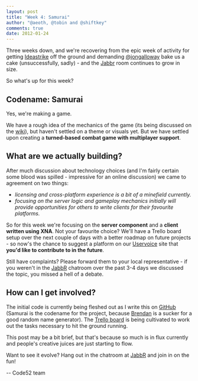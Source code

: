 ```yaml
--- 
layout: post
title: "Week 4: Samurai"
author: "@aeoth, @tobin and @shiftkey"
comments: true
date: 2012-01-24
---
```


Three weeks down, and we're recovering from the epic week of activity for getting [Ideastrike](http://code52.org/ideastrike-review.html) off the ground and demanding [@jongalloway](http://twitter.com/jongalloway) bake us a cake (unsuccessfully, sadly) - and the [Jabbr](http://jabbr.net/#/rooms/code52) room continues to grow in size.

So what's up for this week?

## Codename: Samurai

Yes, we're making a game. 

We have a rough idea of the mechanics of the game (its being discussed on the [wiki](https://github.com/Code52/samurai/wiki)), but haven't settled on a theme or visuals yet. But we have settled upon creating a **turned-based combat game with multiplayer support**.

## What are we actually building?

After much discussion about technology choices (and I'm fairly certain some blood was spilled - impressive for an online discussion) we came to agreement on two things:

 * *licensing and cross-platform experience is a bit of a minefield currently.*
 * *focusing on the server logic and gameplay mechanics initially will provide opportunities for others to write clients for their favourite platforms.*

So for this week we're focusing on the **server component** and a **client written using XNA**. Not your favourite choice? We'll have a Trello board setup over the next couple of days with a better roadmap on future projects - so now's the chance to suggest a platform on our [Uservoice](https://code52.uservoice.com/forums/143105-code-52) site that **you'd like to contribute to in the future**.

Still have complaints? Please forward them to your local representative - if you weren't in the [JabbR](http://jabbr.net/#/rooms/code52) chatroom over the past 3-4 days we discussed the topic, you missed a hell of a debate.

## How can I get involved?

The initial code is currently being fleshed out as I write this on [GitHub](http://github.com/Code52/Samurai) (Samurai is the codename for the project, because [Brendan](http://twitter.com/shiftkey) is a sucker for a good random name generator). The [Trello board](https://trello.com/board/samurai/4f1d3d847a38f6221f1d9354) is being cultivated to work out the tasks necessary to hit the ground running.

This post may be a bit brief, but that's because so much is in flux currently and people's creative juices are just starting to flow. 

Want to see it evolve? Hang out in the chatroom at [JabbR](http://jabbr.net/#/rooms/code52) and join in on the fun!

-- Code52 team